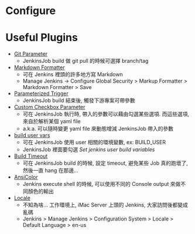

# Configure





# Useful Plugins

- [Git Parameter](https://plugins.jenkins.io/git-parameter/)
    - JenkinsJob build 做 git pull 的時候可選擇 branch/tag
- [Markdown Formatter](https://plugins.jenkins.io/markdown-formatter/)
    - 可在 Jenkins 裡頭的許多地方寫 Markdown
    - Manage Jenkins -> Configure Global Security > Markup Formatter > Markdown Formatter > Save
- [Parameterized Trigger](https://plugins.jenkins.io/parameterized-trigger/)
    - JenkinsJob build 結束後, 觸發下游專案可帶參數
- [Custom Checkbox Parameter](https://plugins.jenkins.io/custom-checkbox-parameter/)
    - 可在 JenkinsJob 執行時, 帶入的參數可以藉由勾選某些選項. 而這些選項, 來自於解析某個 yaml file
    - a.k.a. 可以隨時變更 yaml file 來動態增減 JenkinsJob 帶入的參數
- [build user vars](https://plugins.jenkins.io/build-user-vars-plugin/)
    - 可在 JenkinsJob 使用 user 相關的環境變數, ex: BUILD_USER
    - JenkinsJob 裡面要勾選 *Set jenkins user build variables*
- [Build Timeout](https://plugins.jenkins.io/build-timeout/)
    - 可在 JenkinsJob build 的時候, 設定 timeout, 避免某些 Job 真的跑壞了, 然後一直 hang 在那邊...
- [AnsiColor](https://plugins.jenkins.io/ansicolor/)
    - Jenkins execute shell 的時候, 可以使用不同的 Console output 來做不同顏色的輸出
- [Locale](https://plugins.jenkins.io/locale/)
    - 不知為啥... 工作環境上, iMac Server 上頭的 Jenkins, 大家訪問後都變成亂碼
    - Jenkins > Manage Jenkins > Configuration System > Locale > Default Language > en-us

